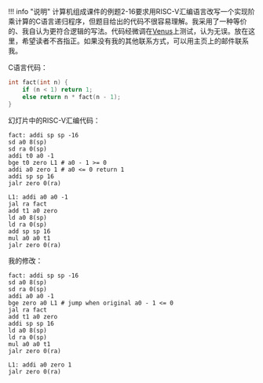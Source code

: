 !!! info "说明"
    计算机组成课件的例题2-16要求用RISC-V汇编语言改写一个实现阶乘计算的C语言递归程序，但题目给出的代码不很容易理解。我采用了一种等价的、我自认为更符合逻辑的写法。代码经微调在[Venus](https://venus.cs61c.org/)上测试，认为无误。放在这里，希望读者不吝指正。如果没有我的其他联系方式，可以用主页上的邮件联系我。
    
C语言代码：
```c
int fact(int n) {
    if (n < 1) return 1;
    else return n * fact(n - 1);
}
```

幻灯片中的RISC-V汇编代码：
```assembly
fact: addi sp sp -16
sd a0 8(sp)
sd ra 0(sp)
addi t0 a0 -1
bge t0 zero L1 # a0 - 1 >= 0
addi a0 zero 1 # a0 <= 0 return 1
addi sp sp 16
jalr zero 0(ra)

L1: addi a0 a0 -1
jal ra fact
add t1 a0 zero
ld a0 8(sp)
ld ra 0(sp)
add sp sp 16
mul a0 a0 t1
jalr zero 0(ra)
```

我的修改：
```assembly
fact: addi sp sp -16
sd a0 8(sp)
sd ra 0(sp)
addi a0 a0 -1
bge zero a0 L1 # jump when original a0 - 1 <= 0
jal ra fact
add t1 a0 zero
addi sp sp 16
ld a0 8(sp)
ld ra 0(sp)
mul a0 a0 t1
jalr zero 0(ra)

L1: addi a0 zero 1
jalr zero 0(ra)
```